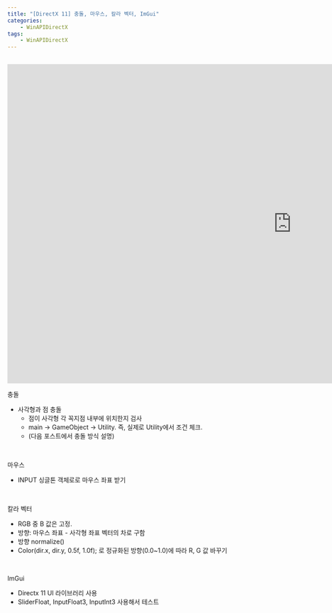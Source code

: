 ```yaml
---
title: "[DirectX 11] 충돌, 마우스, 칼라 벡터, ImGui"
categories:
    - WinAPIDirectX
tags:
    - WinAPIDirectX
---
```


<br>

<iframe width="1280" height="720" src="https://www.youtube.com/embed/--Sw0SkZ2rk" title="YouTube video player" frameborder="0" allow="accelerometer; autoplay; clipboard-write; encrypted-media; gyroscope; picture-in-picture" allowfullscreen></iframe>


<br>

충돌
- 사각형과 점 충돌
    - 점이 사각형 각 꼭지점 내부에 위치한지 검사
    - main -> GameObject -> Utility. 즉, 실제로 Utility에서 조건 체크.
    - (다음 포스트에서 충돌 방식 설명)

<br>

마우스
- INPUT 싱글톤 객체로로 마우스 좌표 받기

<br>

칼라 벡터
- RGB 중 B 값은 고정.
- 방향: 마우스 좌표 - 사각형 좌표 벡터의 차로 구함
- 방향 normalize()
- Color(dir.x, dir.y, 0.5f, 1.0f); 로 정규화된 방향(0.0~1.0)에 따라 R, G 값 바꾸기

<br>

ImGui
- Directx 11 UI 라이브러리 사용
- SliderFloat, InputFloat3, InputInt3 사용해서 테스트